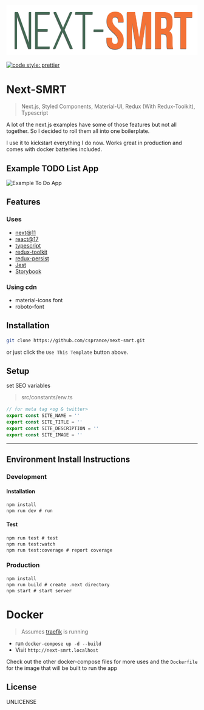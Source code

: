 ![Example To Do App](public/static/site-image.png)

[![code style: prettier](https://img.shields.io/badge/code_style-prettier-ff69b4.svg?style=flat-square)](https://github.com/prettier/prettier)

# Next-SMRT
> Next.js, Styled Components, Material-UI, Redux (With Redux-Toolkit), Typescript

A lot of the next.js examples have some of those features but not all together. So I decided to roll them all into one boilerplate.

I use it to kickstart everything I do now. Works great in production and comes with docker batteries included.

## Example TODO List App
![Example To Do App](https://csprance.com/shots/2019-07-21_642df2a7-ae0d-4f07-80b5-b05c7cbd0555.png)

## Features
### Uses
 - [next@11](https://github.com/zeit/next.js)
 - [react@17](https://github.com/facebook/react)
 - [typescript](https://github.com/Microsoft/TypeScript)
 - [redux-toolkit](https://github.com/reduxjs/redux-toolkit)
 - [redux-persist](https://github.com/rt2zz/redux-persist)
 - [Jest](https://github.com/facebook/jest)
 - [Storybook](https://github.com/storybookjs/storybook)
 

### Using cdn
 - material-icons font
 - roboto-font

## Installation

```sh
git clone https://github.com/csprance/next-smrt.git
```
or just click the `Use This Template` button above.

## Setup

set SEO variables

> src/constants/env.ts

```typescript
// for meta tag <og & twitter>
export const SITE_NAME = ''
export const SITE_TITLE = ''
export const SITE_DESCRIPTION = ''
export const SITE_IMAGE = ''
```

---

## Environment Install Instructions

### Development

#### Installation

```
npm install
npm run dev # run
```

#### Test

```
npm run test # test
npm run test:watch
npm run test:coverage # report coverage
```

### Production

```
npm install
npm run build # create .next directory
npm start # start server
```

# Docker
> Assumes [traefik](https://traefik.io) is running
* run `docker-compose up -d --build`
* Visit `http://next-smrt.localhost` 


Check out the other docker-compose files for more uses and the `Dockerfile` for the image 
that will be built to run the app
 
## License

UNLICENSE
